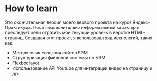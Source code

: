 # **How to learn**

Это окончательная версия моего первого проекта на курсе Яндекс-Практикума.
Носит исключительно информативный характер и преследует цели отразить мой текущий уровень в верстке HTML-страниц.
Создавая этот проект, я использовал ряд иехнологий, таких как:
 * Методология создания сайтов БЭМ
 * Структуризация файловой системы по БЭМ
 * Flexbox layot
 * Исполььзование API Youtube для интеграции видео на страницу и др.